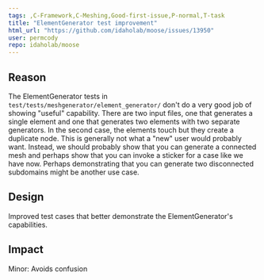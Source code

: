 ```yaml
---
tags: ,C-Framework,C-Meshing,Good-first-issue,P-normal,T-task
title: "ElementGenerator test improvement"
html_url: "https://github.com/idaholab/moose/issues/13950"
user: permcody
repo: idaholab/moose
---
```


## Reason
<!--Why do you need this feature or what is the enhancement?-->

The ElementGenerator tests in `test/tests/meshgenerator/element_generator/` don't do a very good job of showing "useful" capability. There are two input files, one that generates a single element and one that generates two elements with two separate generators. In the second case, the elements touch but they create a duplicate node. This is generally not what a "new" user would probably want. Instead, we should probably show that you can generate a connected mesh and perhaps show that you can invoke a sticker for a case like we have now. Perhaps demonstrating that you can generate two disconnected subdomains might be another use case. 

## Design
<!--A concise description (design) of what you want to happen.--->

Improved test cases that better demonstrate the ElementGenerator's capabilities.

## Impact
<!--Will the enhancement change existing public APIs, internal APIs, or add something new?-->

Minor: Avoids confusion
